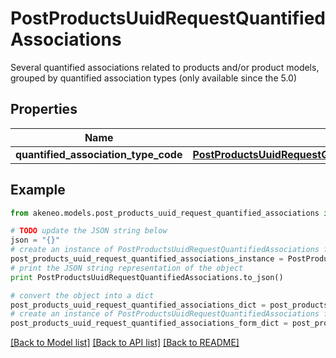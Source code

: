 # PostProductsUuidRequestQuantifiedAssociations

Several quantified associations related to products and/or product models, grouped by quantified association types (only available since the 5.0)

## Properties
Name | Type | Description | Notes
------------ | ------------- | ------------- | -------------
**quantified_association_type_code** | [**PostProductsUuidRequestQuantifiedAssociationsQuantifiedAssociationTypeCode**](PostProductsUuidRequestQuantifiedAssociationsQuantifiedAssociationTypeCode.md) |  | [optional] 

## Example

```python
from akeneo.models.post_products_uuid_request_quantified_associations import PostProductsUuidRequestQuantifiedAssociations

# TODO update the JSON string below
json = "{}"
# create an instance of PostProductsUuidRequestQuantifiedAssociations from a JSON string
post_products_uuid_request_quantified_associations_instance = PostProductsUuidRequestQuantifiedAssociations.from_json(json)
# print the JSON string representation of the object
print PostProductsUuidRequestQuantifiedAssociations.to_json()

# convert the object into a dict
post_products_uuid_request_quantified_associations_dict = post_products_uuid_request_quantified_associations_instance.to_dict()
# create an instance of PostProductsUuidRequestQuantifiedAssociations from a dict
post_products_uuid_request_quantified_associations_form_dict = post_products_uuid_request_quantified_associations.from_dict(post_products_uuid_request_quantified_associations_dict)
```
[[Back to Model list]](../README.md#documentation-for-models) [[Back to API list]](../README.md#documentation-for-api-endpoints) [[Back to README]](../README.md)


